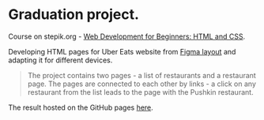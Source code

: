 <h1>Graduation project.</h1>
<p> Course on stepik.org - <a href="https://stepik.org/course/38218/syllabus">Web Development for Beginners: HTML and CSS</a>.</p>
<p> Developing HTML pages for Uber Eats website from <a href="https://www.figma.com/file/8lxQ3PGYTHQsCgTXnEJre8/Uber-Eats">Figma layout</a> and adapting it for different devices. </p>

<blockquote> The project contains two pages - a list of restaurants and a restaurant page. 
The pages are connected to each other by links - a click on any restaurant from the list leads to the page with the Pushkin restaurant. </blockquote>

<p> The result hosted on the GitHub pages <a href="https://nadyaiva.github.io/UberEats/index.html">here</a>. </p>
